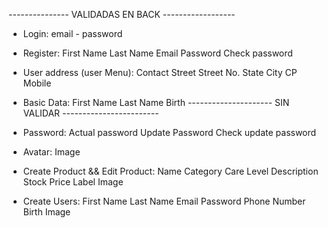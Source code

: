 --------------- VALIDADAS EN BACK ------------------
- Login:
email - 
password

- Register:
First Name
Last Name
Email
Password
Check password

- User address (user Menu):
Contact
Street
Street No.
State
City
CP
Mobile

- Basic Data:
First Name
Last Name
Birth
--------------------- SIN VALIDAR ------------------------
- Password:
Actual password
Update Password
Check update password

- Avatar:
Image

- Create Product && Edit Product:
Name
Category
Care Level
Description
Stock
Price
Label
Image

- Create Users:
First Name
Last Name
Email
Password
Phone Number
Birth
Image